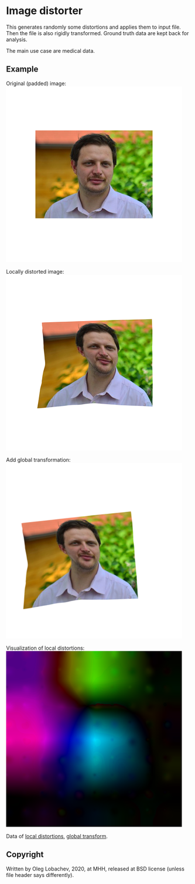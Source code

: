 # Image distorter

This generates randomly some distortions and applies them to input file. Then the file is also rigidly transformed. Ground truth data are kept back for analysis.

The main use case are medical data.

## Example

Original (padded) image:
![](example/oleg_e.png.dump.png)

Locally distorted image:
![](example/oleg_l.png)

Add global transformation:
![](example/oleg_g.png)

Visualization of local distortions:
![](example/oleg_v.png)

Data of [local distortions](example/oleg_l.png-local.png), [global transform](example/oleg_g.png.global.json).

## Copyright

Written by Oleg Lobachev, 2020, at MHH, released at BSD license (unless file header says differently).

